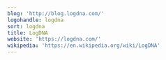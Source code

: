 ```yaml
---
blog: 'http://blog.logdna.com/'
logohandle: logdna
sort: logdna
title: LogDNA
website: 'https://logdna.com/'
wikipedia: 'https://en.wikipedia.org/wiki/LogDNA'
---
```

